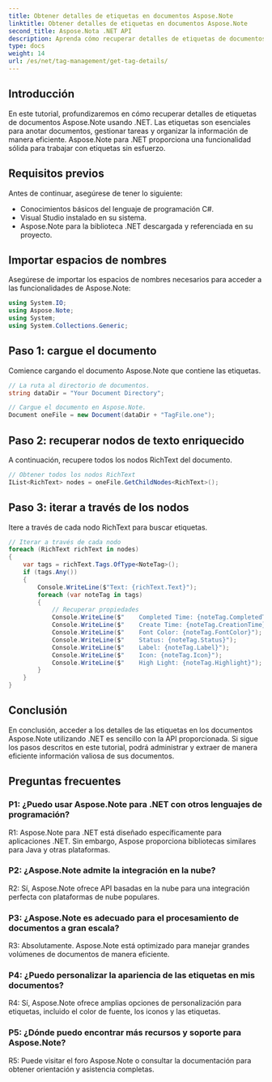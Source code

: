 ```yaml
---
title: Obtener detalles de etiquetas en documentos Aspose.Note
linktitle: Obtener detalles de etiquetas en documentos Aspose.Note
second_title: Aspose.Nota .NET API
description: Aprenda cómo recuperar detalles de etiquetas de documentos Aspose.Note usando .NET. Administre tareas de manera eficiente con las API de Aspose.Note.
type: docs
weight: 14
url: /es/net/tag-management/get-tag-details/
---
```

## Introducción

En este tutorial, profundizaremos en cómo recuperar detalles de etiquetas de documentos Aspose.Note usando .NET. Las etiquetas son esenciales para anotar documentos, gestionar tareas y organizar la información de manera eficiente. Aspose.Note para .NET proporciona una funcionalidad sólida para trabajar con etiquetas sin esfuerzo.

## Requisitos previos

Antes de continuar, asegúrese de tener lo siguiente:

- Conocimientos básicos del lenguaje de programación C#.
- Visual Studio instalado en su sistema.
- Aspose.Note para la biblioteca .NET descargada y referenciada en su proyecto.

## Importar espacios de nombres

Asegúrese de importar los espacios de nombres necesarios para acceder a las funcionalidades de Aspose.Note:

```csharp
using System.IO;
using Aspose.Note;
using System;
using System.Collections.Generic;
```

## Paso 1: cargue el documento

Comience cargando el documento Aspose.Note que contiene las etiquetas.

```csharp
// La ruta al directorio de documentos.
string dataDir = "Your Document Directory";

// Cargue el documento en Aspose.Note.
Document oneFile = new Document(dataDir + "TagFile.one");
```

## Paso 2: recuperar nodos de texto enriquecido

A continuación, recupere todos los nodos RichText del documento.

```csharp
// Obtener todos los nodos RichText
IList<RichText> nodes = oneFile.GetChildNodes<RichText>();
```

## Paso 3: iterar a través de los nodos

Itere a través de cada nodo RichText para buscar etiquetas.

```csharp
// Iterar a través de cada nodo
foreach (RichText richText in nodes)
{
    var tags = richText.Tags.OfType<NoteTag>();
    if (tags.Any())
    {
        Console.WriteLine($"Text: {richText.Text}");
        foreach (var noteTag in tags)
        {
            // Recuperar propiedades
            Console.WriteLine($"    Completed Time: {noteTag.CompletedTime}");
            Console.WriteLine($"    Create Time: {noteTag.CreationTime}");
            Console.WriteLine($"    Font Color: {noteTag.FontColor}");
            Console.WriteLine($"    Status: {noteTag.Status}");
            Console.WriteLine($"    Label: {noteTag.Label}");
            Console.WriteLine($"    Icon: {noteTag.Icon}");
            Console.WriteLine($"    High Light: {noteTag.Highlight}");
        }
    }
}
```

## Conclusión

En conclusión, acceder a los detalles de las etiquetas en los documentos Aspose.Note utilizando .NET es sencillo con la API proporcionada. Si sigue los pasos descritos en este tutorial, podrá administrar y extraer de manera eficiente información valiosa de sus documentos.

## Preguntas frecuentes

### P1: ¿Puedo usar Aspose.Note para .NET con otros lenguajes de programación?

R1: Aspose.Note para .NET está diseñado específicamente para aplicaciones .NET. Sin embargo, Aspose proporciona bibliotecas similares para Java y otras plataformas.

### P2: ¿Aspose.Note admite la integración en la nube?

R2: Sí, Aspose.Note ofrece API basadas en la nube para una integración perfecta con plataformas de nube populares.

### P3: ¿Aspose.Note es adecuado para el procesamiento de documentos a gran escala?

R3: Absolutamente. Aspose.Note está optimizado para manejar grandes volúmenes de documentos de manera eficiente.

### P4: ¿Puedo personalizar la apariencia de las etiquetas en mis documentos?

R4: Sí, Aspose.Note ofrece amplias opciones de personalización para etiquetas, incluido el color de fuente, los iconos y las etiquetas.

### P5: ¿Dónde puedo encontrar más recursos y soporte para Aspose.Note?

R5: Puede visitar el foro Aspose.Note o consultar la documentación para obtener orientación y asistencia completas.